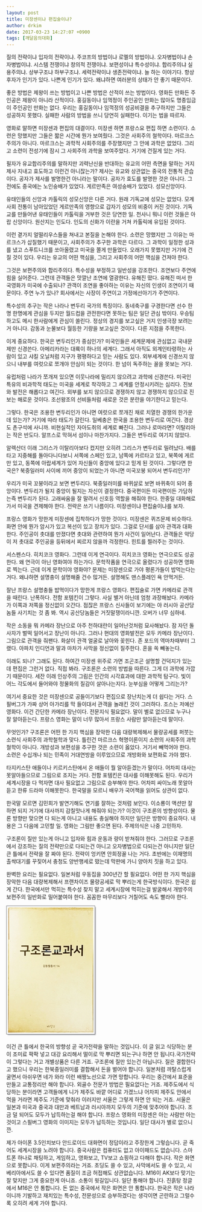 ```yaml
---
layout: post
title: 미장센이냐 편집술이냐?
author: drkim
date: 2017-03-23 14:27:07 +0900
tags: [깨달음의대화]
---
```

질의 전략이냐 입자의 전략이냐. 주코프의 방법이냐 로멜의 방법이냐. 오자병법이냐 손자병법이냐. 시스템 전쟁이냐 창의적 전쟁이냐. 보편성이냐 특수성이냐. 합리주의냐 실용주의냐. 상부구조냐 하부구조냐. 세력전략이냐 생존전략이냐. 늘 하는 이야기다. 항상 후자가 인기가 있다. 나쁜게 인기가 있다. 왜냐하면 여러분의 상태가 안 좋기 때문이다. 

  


좋은 방법은 제왕이 쓰는 방법이고 나쁜 방법은 산적이 쓰는 방법이다. 영화든 만화든 주인공은 제왕이 아니라 산적이다. 홍길동이나 임꺽정이 주인공인 만화는 많아도 명종임금이 주인공인 만화는 없다. 우리는 홍길동이나 임꺽정의 성공비결을 추구하지만 그들은 성공하지 못했다. 실패한 사람의 방법을 쓰니 당연히 실패한다. 이기는 법을 따르자. 

  


영화로 말하면 미장센과 편집의 대결이다. 미장센 하면 프랑스요 편집 하면 소련이다. 소련은 망했지만 그들은 짧은 시간에 뭔가 보여줬다. 그것은 사회주의 철학이다. 마르크스주의가 아니다. 마르크스는 과학적 사회주의를 주장했지만 그 안에 과학은 없었다. 그리고 소련이 전성기에 잠시 그 사회주의 과학을 보여주었다. 거기에 건질게 있는 거다. 

  


필자가 유교합리주의를 말하지만 괴력난신을 반대하는 유교의 어떤 측면을 말하는 거지 제사 지내고 효도하고 이런건 아니잖는가? 제사는 유교와 상관없는 중국의 전통적 관습이다. 공자가 제사를 발명한건 아니라는 말이다. 공자가 효도를 발명한 것은 아니다. 그 전에도 중국에는 노인숭배가 있었다. 게르만족은 여성숭배가 있었다. 성모신앙이다. 

  


유태인들의 신앙과 카톨릭의 성모신앙은 다른 거다. 원래 기독교에 성모는 없었다. 모계사회 전통이 남아있었던 게르만족의 영향으로 갑자기 성모의 비중이 커진 것이다. 기독교를 만들어낸 유태인들이 카톨릭을 거부한 것은 당연한 일. 천사니 뭐니 이런 것들은 아랍 신앙이다. 원산지는 인도다. 인도의 신화가 이란을 거쳐 카톨릭에 유입된 것이다. 

  


이런 곁가지 얼떨리우스들을 쳐내고 본질을 논해야 한다. 소련은 망했지만 그 이유는 마르크스가 삽질했기 때문이고, 사회주의가 추구한 과학은 다르다. 그 과학이 일정한 성과를 냈고 스푸트니크를 쏘아올렸고 미국을 쫄게 만들었다. 오래가지 못했지만 거기에 건질 것이 있다. 우리는 유교의 어떤 핵심을, 그리고 사회주의 어떤 핵심을 건져야 한다. 

  


그것은 보편주의와 합리주의다. 특수성을 부정하고 일반성을 강조한다. 조연보다 주연에 힘을 실어준다. 그런데 관객들은 맛깔난 조연에 열광한다. 유해진 떴다. 유해진 떠서 한국영화가 미국에 수출되나? 관객이 조연을 좋아하는 이유는 자신의 인생이 조연이기 때문이다. 주연 누가 있나? 회사에서는 사장이 주연이고 가정에선아기가 주연이다. 

  


특수성의 추구는 작은 나라나 변두리 국가의 특징이다. 동네축구를 구경한다면 선수 한명 한명에게 관심을 두지만 월드컵을 관전한다면 못하는 팀은 일단 관심 밖이다. 우승팀 하고도 메시 한사람에게 관심이 쏠린다. 정상의 경지를 보고싶은 거지 인생극장 보려는거 아니다. 감동과 눈물보다 월등한 기량을 보고싶은 것이다. 다른 지점을 주목한다. 

  


이게 중요하다. 한국은 변두리인가 중심인가? 미국인들은 세계문제에 관심없고 국내문제만 신경쓴다. 아메리카라는 대륙이 하나의 세계다. 그래서 아직도 외계인타령하는 사람이 있고 샤킬 오닐처럼 지구가 평평하다고 믿는 사람도 있다. 외부세계에 신경쓰지 않으니 내부를 여럿으로 쪼개야 안심이 되는 것이다. 한 넘이 독주하는 꼴을 못보는 거다. 

  


유럽처럼 나라가 쪼개져 있으면 이웃나라에 밀리지 않으려고 과학에 신경쓴다. 미국인 특유의 비과학적 태도는 미국을 세계로 착각하고 그 세계를 안정시키려는 심리다. 진보와 발전은 해롭다고 여긴다. 외부를 보지 않으므로 경쟁하지 않고 경쟁하지 않으므로 진보는 해로운 것이다. 조선왕조의 선비들처럼 새로운 것은 분란을 야기한다고 믿는다. 

  


그렇다. 한국은 조용한 변두리인가 아니면 여럿으로 쪼개진 채로 치열한 경쟁의 한가운데 있는가? 거기에 따라 태도가 갈린다. 일베충은 한국을 조용한 변두리로 여긴다. 경상도 촌구석에 사니까. 비현실적인 자아도취의 세계로 빠진다. 그러나 로마라면? 이탈리아는 작은 반도다. 알프스로 막혀서 섬이나 마찬가지다. 그들은 변두리로 여기지 않았다. 

  


알렉산더 이래 그리스가 이탈리아보다 컸지만 오히려 그리스가 변두리로 밀려났다. 배를 타고 지중해를 돌아다니다보니 서쪽에 스페인 있고, 남쪽에 카르타고 있고, 북쪽에 게르만 있고, 동쪽에 아랍세계가 있어 자신들이 중앙에 있다고 믿게 된 것이다. 그렇다면 한국은? 북중일러미 사이에 끼어 중앙이 되었는가 아니면 미국꼬붕 되어서 변두리인가? 

  


우리가 미국 꼬붕이라고 보면 변두리다. 북중일러미를 바퀴살로 보면 바퀴축이 되어 중앙이다. 변두리가 될지 중앙이 될지는 자신이 결정한다. 중국편이든 미국편이든 가담하는즉 변두리가 된다. 고래싸움을 잘 말려서 신호등 역할을 해줘야 한다. 한중일 대화해로 가서 미국을 견제해야 한다. 전략은 쓰기 나름이다. 미장센이냐 편집술이냐를 보자. 

  


프랑스 영화가 망한게 미장센에 집착하다가 망한 것이다. 미장센은 퀴즈문제 비슷하다. 화면 안에 뭔가 암시가 있고 복선이 있고 장치가 있다. 그걸로 단서를 삼아 관객과 대화한다. 주인공이 촛대를 만졌다면 촛대와 관련하여 뭔가 사건이 일어난다. 관객들은 악당이 저 촛대로 주인공을 등뒤에서 찌르지 않을까 걱정한다. 힌트를 찔러주는 것이다. 

  


서스펜스다. 히치코크 영화다. 그런데 이게 연극이다. 히치코크 영화는 연극으로도 성공한다. 왜 연극이 아닌 영화여야 하는가다. 문학작품을 연극으로 올렸다가 성공하면 영화로 찍는다. 근데 이게 문학이야 영화야? 문제는 미장센으로 가야 평론가들이 밥먹는다는 거다. 왜냐하면 설명충이 설명해줄 건수 많거든. 설명해도 맨스플레인 욕 안먹거든. 

  


잘난 프랑스 설명충들 밥먹이다가 망한게 프랑스 영화다. 편집술로 가면 카메라로 관객을 때린다. 난폭하다. 전함 포템킨이 그렇다. 사실 별거 아닌데 엄청 과장해놨다. 카메라가 이쪽과 저쪽을 정신없이 오간다. 점잖은 프랑스 신사들이 보기에는 야 러시아 공산당놈들 사기치는 것 좀 봐. 역시 공산당놈들은 거짓말쟁이라니깐. 오버가 너무 심하네. 

  


작은 소동을 뭐 카메라 장난으로 아주 천하대란이 일어난것처럼 묘사해놨다. 잠 자던 돌사자가 벌떡 일어서고 장난이 아니다. 그러나 현대의 영화발전은 모두 카메라 장난이다. 그림으로 관객을 줘팬다. 화살이 관객 얼굴로 날아와 꽂힌다. 존 포드의 역마차때부터 그랬다. 아파치 인디언과 말과 마차가 사막을 정신없이 질주한다. 혼을 쏙 빼놓는다. 

  


이래도 되나? 그래도 된다. 하여간 미장센 위주로 가면 조곤조곤 설명할 건덕지가 있는데 편집은 그런거 없다. 직접 봐라. 구조론은 소련의 방법을 따른다. 그게 더 과학에 가깝기 때문이다. 세잔 이래 인상주의 그림은 인간의 시각효과에 대한 과학적 탐구다. 빛이 어느 각도에서 들어와야 정물화의 질감이 살아나는지다. 눈부심을 어떻게 그리는가? 

  


여기서 중요한 것은 미장센으로 공들이기보다 편집으로 장난치는게 더 쉽다는 거다. 스필버그가 가짜 상어 아가리를 막 들이대서 관객을 놀래킨 것이 그러하다. 조스는 저예산 영화다. 이건 간단한 카메라 장난이다. 전문지식 필요없다. 말이 별로 없으므로 누구나 잘 알아듣는다. 프랑스 영화는 말이 너무 많아서 프랑스 사람만 알아듣는데 말이다. 

  


무엇인가? 구조론은 어떤 한 가지 핵심을 장악한 다음 대량복제해서 물량공세를 퍼붓는 소련식 사회주의 과학철학과 맞다. 틀린건 마르크스 혁명이론이지 소련의 사회주의 과학철학이 아니다. 개방성과 보편성을 추구한 것은 소련이 옳았다. 거기서 빼먹어야 한다. 소련은 수십개나 되는 민족이 거대연방을 이루었으므로 개방화와 보편화로 가야 했다. 

  


타지키스탄 애들이나 키르키스탄에서 온 애들이 뭘 알아듣겠는가 말이다. 어차피 대사는 못알아들으므로 그림으로 조지는 거다. 전함 포템킨은 대사를 이해못해도 된다. 우리가 세계시장을 다 먹자면 대사 필요없고 그림으로 승부해야 한다. 어차피 싸이노래 못알아듣고 한류 드라마 이해못한다. 한국말을 모르니 배우가 국어책을 읽어도 상관이 없다. 

  


한국말 모르면 김민희가 발연기해도 연기를 잘하는 것처럼 보인다. 이소룡이 액션만 잘하면 되지 거기에 대사까지 감칠맛나게 해줘야 되는가? 이것이 구조론의 방향성이다. 물론 방향만 맞으면 다 되는게 아니고 내용도 충실해야 하지만 일단은 방향이 중요하다. 내용은 그 다음에 고민할 일. 영화는 그림만 좋으면 된다. 주제의식은 나중 고민하자. 

  


구조론이 질만 있는게 아니고 입자와 힘과 운동과 량이 받쳐줘야 한다. 그러므로 구조론에서 강조하는 질의 전략만으로 다되는건 아니고 오자병법으로 다되는건 아니지만 일단 큰 틀에서 전략을 잘 짜야 된다. 전략이 엉키면 안희정꼴 나는 거다. 초반에는 이재명의 촐싹대기를 꾸짖어서 충청도 양반행세로 떴는데 막판에 가니 양아치 짓을 하고 있다. 

  


완벽한 요리는 필요없다. 일본처럼 우동집을 300년간 할 필요없다. 어떤 한 가지 핵심을 장악한 다음 대량복제해서 프랜차이즈 물량공세로 막 뿌리는게 한국방식이다. 한국은 쉽게 간다. 한국에서만 먹히는 특수성 찾지 말고 세계시장에 먹히는걸 발굴해서 개방주의 보편주의 일반화로 밀어붙여야 한다. 꼼꼼한 마무리보다 거칠어도 속도 빨라야 한다.

  



![](/files/attach/images/198/445/823/20170108_234810.jpg)   


  


이건 큰 틀에서 한국의 방향성 곧 국가전략을 말하는 것입니다. 이 글 읽고 식당하는 분이 조미료 팍팍 넣고 대강 요리해서 떨이로 막 뿌리면 되는구나 하면 안 됩니다.국가전략이 그렇다는 거고 개별상품은 다른 거죠. 구조론에 질만 있는건 아닙니다. 질은 결합한다고 했으니 우리는 한북중일러미를 결합해서 돈을 벌어야 합니다. 일본처럼 까탈스럽게 굴면서 아쉬우면 네가 와라 이런 배짱노선으로 가면 망합니다. 우리는 중간에서 표준을 만들고 교통정리만 해야 합니다. 외골수 전문가 방법은 필요없다는 거죠. 제주도에서 식당하는 분이라면 고객들에게 니가 제주도 바깥 어디로 가겠느냐 어차피 제주도 안에서 먹을 거라면 제주도 기준에 맞춰라 이러지만 서울은 그렇게 하면 안 되는 거죠. 서울은 일본과 미국과 중국과 대만과 베트남과 러시아까지 모두의 기준에 맞추어야 합니다. 조금 덜 되어도 모두가 납득하는걸 해야 합니다. 프랑스 영화의 미장센은 아는 사람만 아는 것이고 스필버그 영화의 이미지는 모두가 납득하는 것입니다. 일단 대사가 별로 없으니깐.

  


제가 아이폰 3.5인치보다 안드로이드 대화면이 정답이라고 주장한게 그렇습니다. 곧 죽어도 세계시장을 노려야 합니다. 중국사람은 컴퓨터도 없고 아이패드도 없습니다. 스마트폰 하나로 채팅하고, 게임하고, 영화보고, TV보고 쇼핑하고 다해야 합니다. 작은 화면으로 못합니다. 이게 보편주의라는 거죠. 초딩도 쓸 수 있고, 사막에서도 쓸 수 있고, 시베리아에서도 쓸 수 있다면 품질이 조금 허접해도 상관없습니다. M16이 AK보다 맞기는 잘 맞지만 그게 중요한게 아니죠. 소통이 윗길입니다. 일단 통해야 합니다. 진흙탕 정글에서 M16은 안 통합니다. 돈 없는 중국에서 작은 화면은 안 통합니다. 한국은 작은 나라이니까 기발하고 재치있는 특수성, 전문성으로 승부하겠다는 생각이면 곤란하고 그럴수록 오히려 세게 가야 합니다.